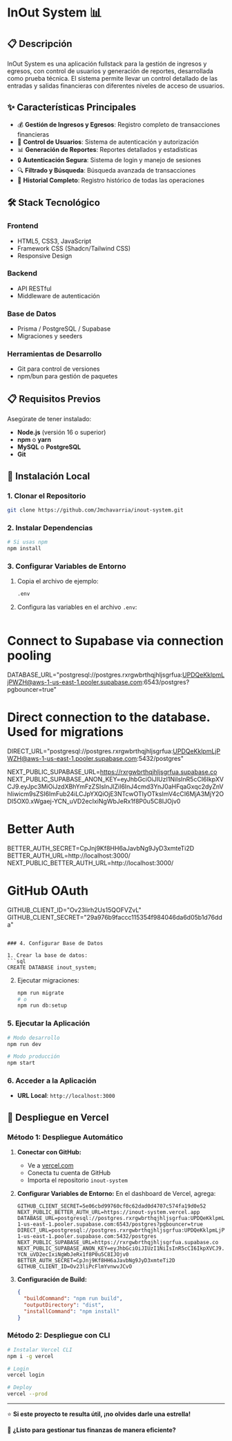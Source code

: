 # InOut System 📊

## 📋 Descripción

InOut System es una aplicación fullstack para la gestión de ingresos y egresos, con control de usuarios y generación de reportes, desarrollada como prueba técnica. El sistema permite llevar un control detallado de las entradas y salidas financieras con diferentes niveles de acceso de usuarios.

## ✨ Características Principales

- 💰 **Gestión de Ingresos y Egresos**: Registro completo de transacciones financieras
- 👥 **Control de Usuarios**: Sistema de autenticación y autorización
- 📊 **Generación de Reportes**: Reportes detallados y estadísticas
- 🔒 **Autenticación Segura**: Sistema de login y manejo de sesiones
- 🔍 **Filtrado y Búsqueda**: Búsqueda avanzada de transacciones
- 📅 **Historial Completo**: Registro histórico de todas las operaciones

## 🛠️ Stack Tecnológico

### Frontend
- HTML5, CSS3, JavaScript
- Framework CSS (Shadcn/Tailwind CSS)
- Responsive Design

### Backend
- API RESTful
- Middleware de autenticación

### Base de Datos
- Prisma / PostgreSQL / Supabase 
- Migraciones y seeders

### Herramientas de Desarrollo
- Git para control de versiones
- npm/bun para gestión de paquetes

## 📋 Requisitos Previos

Asegúrate de tener instalado:

- **Node.js** (versión 16 o superior)
- **npm** o **yarn**
- **MySQL** o **PostgreSQL**
- **Git**

## 🚀 Instalación Local

### 1. Clonar el Repositorio

```bash
git clone https://github.com/Jmchavarria/inout-system.git

```

### 2. Instalar Dependencias

```bash
# Si usas npm
npm install

```

### 3. Configurar Variables de Entorno

1. Copia el archivo de ejemplo:
   ```bash
   .env
   ```

2. Configura las variables en el archivo `.env`:
   ```env
 # Connect to Supabase via connection pooling
DATABASE_URL="postgresql://postgres.rxrgwbrthqjhljsgrfua:UPDQeKklpmLjPWZH@aws-1-us-east-1.pooler.supabase.com:6543/postgres?pgbouncer=true"

# Direct connection to the database. Used for migrations
DIRECT_URL="postgresql://postgres.rxrgwbrthqjhljsgrfua:UPDQeKklpmLjPWZH@aws-1-us-east-1.pooler.supabase.com:5432/postgres"

NEXT_PUBLIC_SUPABASE_URL=https://rxrgwbrthqjhljsgrfua.supabase.co
NEXT_PUBLIC_SUPABASE_ANON_KEY=eyJhbGciOiJIUzI1NiIsInR5cCI6IkpXVCJ9.eyJpc3MiOiJzdXBhYmFzZSIsInJlZiI6InJ4cmd3YnJ0aHFqaGxqc2dyZnVhIiwicm9sZSI6ImFub24iLCJpYXQiOjE3NTcwOTIyOTksImV4cCI6MjA3MjY2ODI5OX0.xWgaej-YCN_uVD2ecIxiNgWbJeRx1f8P0u5C8IJOjv0

# Better Auth
BETTER_AUTH_SECRET=CpJnj9Kf8HH6aJavbNg9JyD3xmteTi2D
BETTER_AUTH_URL=http://localhost:3000/
NEXT_PUBLIC_BETTER_AUTH_URL=http://localhost:3000/

# GitHub OAuth
GITHUB_CLIENT_ID="Ov23lirh2Us15QOFVZvL"
GITHUB_CLIENT_SECRET="29a976b9faccc115354f984046da6d05b1d76dda"
   ```

### 4. Configurar Base de Datos

1. Crear la base de datos:
   ```sql
   CREATE DATABASE inout_system;
   ```

2. Ejecutar migraciones:
   ```bash
   npm run migrate
   # o
   npm run db:setup
   ```



### 5. Ejecutar la Aplicación

```bash
# Modo desarrollo
npm run dev

# Modo producción
npm start
```

### 6. Acceder a la Aplicación

- **URL Local**: `http://localhost:3000`


## 🚀 Despliegue en Vercel

### Método 1: Despliegue Automático

1. **Conectar con GitHub:**
   - Ve a [vercel.com](https://vercel.com)
   - Conecta tu cuenta de GitHub
   - Importa el repositorio `inout-system`

2. **Configurar Variables de Entorno:**
   En el dashboard de Vercel, agrega:
   ```env
   GITHUB_CLIENT_SECRET=5e06cbd99760cf0c62dad0d4707c574fa19d0e52
   NEXT_PUBLIC_BETTER_AUTH_URL=https://inout-system.vercel.app
   DATABASE_URL=postgresql://postgres.rxrgwbrthqjhljsgrfua:UPDQeKklpmLjPWZH@aws-1-us-east-1.pooler.supabase.com:6543/postgres?pgbouncer=true
   DIRECT_URL=postgresql://postgres.rxrgwbrthqjhljsgrfua:UPDQeKklpmLjPWZH@aws-1-us-east-1.pooler.supabase.com:5432/postgres
   NEXT_PUBLIC_SUPABASE_URL=https://rxrgwbrthqjhljsgrfua.supabase.co
   NEXT_PUBLIC_SUPABASE_ANON_KEY=eyJhbGciOiJIUzI1NiIsInR5cCI6IkpXVCJ9.eyJpc3MiOiJzdXBhYmFzZSIsInJlZiI6InJ4cmd3YnJ0aHFqaGxqc2dyZnVhIiwicm9sZSI6ImFub24iLCJpYXQiOjE3NTcwOTIyOTksImV4cCI6MjA3MjY2ODI5OX0.xWgaej-YCN_uVD2ecIxiNgWbJeRx1f8P0u5C8IJOjv0
   BETTER_AUTH_SECRET=CpJnj9Kf8HH6aJavbNg9JyD3xmteTi2D
   GITHUB_CLIENT_ID=Ov23liPcFlmYvnwvJCvO
   
   ```

3. **Configuración de Build:**
   ```json
   {
     "buildCommand": "npm run build",
     "outputDirectory": "dist",
     "installCommand": "npm install"
   }
   ```

### Método 2: Despliegue con CLI

```bash
# Instalar Vercel CLI
npm i -g vercel

# Login
vercel login

# Deploy
vercel --prod
```



---

⭐ **Si este proyecto te resulta útil, ¡no olvides darle una estrella!**

🚀 **¿Listo para gestionar tus finanzas de manera eficiente?**
